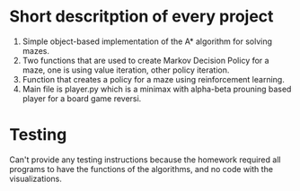 # Short descritption of every project

1. Simple object-based implementation of the A* algorithm for solving mazes.
2. Two functions that are used to create Markov Decision Policy for a maze, one is using value iteration, other policy iteration.
3. Function that creates a policy for a maze using reinforcement learning.
4. Main file is player.py which is a minimax with alpha-beta prouning based player for a board game reversi.

# Testing

Can't provide any testing instructions because the homework required all programs to have the functions of the algorithms, and no code with the visualizations. 
